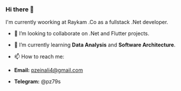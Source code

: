 ### Hi there 👋

I'm currently woorking at Raykam .Co as a fullstack .Net developer. 

- 👯 I’m looking to collaborate on .Net and Flutter projects.
- 🌱 I’m currently learning **Data Analysis** and **Software Architecture**.

-  📫 How to reach me:
  - **Email:** pzeinali4@gmail.com
  - **Telegram:** @pz79s

<!--
**ParsaZa79/ParsaZa79** is a ✨ _special_ ✨ repository because its `README.md` (this file) appears on your GitHub profile.

Here are some ideas to get you started:

- 🔭 I’m currently working on ...
- 🌱 I’m currently learning ...
- 👯 I’m looking to collaborate on ...
- 🤔 I’m looking for help with ...
- 💬 Ask me about ...
- 📫 How to reach me: ...
- 😄 Pronouns: ...
- ⚡ Fun fact: ...
-->
